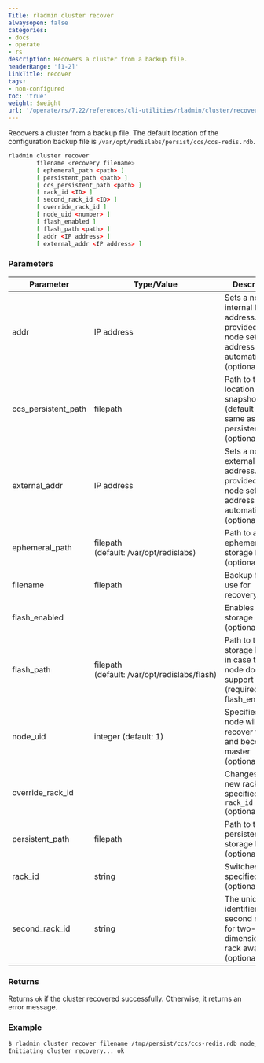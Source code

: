 ```yaml
---
Title: rladmin cluster recover
alwaysopen: false
categories:
- docs
- operate
- rs
description: Recovers a cluster from a backup file.
headerRange: '[1-2]'
linkTitle: recover
tags:
- non-configured
toc: 'true'
weight: $weight
url: '/operate/rs/7.22/references/cli-utilities/rladmin/cluster/recover/'
---
```


Recovers a cluster from a backup file. The default location of the configuration backup file is `/var/opt/redislabs/persist/ccs/ccs-redis.rdb`.

```sh
rladmin cluster recover
        filename <recovery filename>
        [ ephemeral_path <path> ]
        [ persistent_path <path> ]
        [ ccs_persistent_path <path> ]
        [ rack_id <ID> ]
        [ second_rack_id <ID> ]
        [ override_rack_id ]
        [ node_uid <number> ]
        [ flash_enabled ]
        [ flash_path <path> ]
        [ addr <IP address> ]
        [ external_addr <IP address> ]
```

### Parameters

| Parameter | Type/Value | Description |
|-----------|------------|-------------|
| addr | IP address | Sets a node's internal IP address. If not provided, the node sets the address automatically. (optional) |
| ccs_persistent_path | filepath | Path to the location of CCS snapshots (default is the same as persistent_path) (optional) |
| external_addr | IP address | Sets a node's external IP address. If not provided, the node sets the address automatically. (optional) |
| ephemeral_path | filepath (default:&nbsp;/var/opt/redislabs) | Path to an ephemeral storage location (optional) |
| filename | filepath | Backup file to use for recovery |
| flash_enabled | | Enables flash storage (optional) |
| flash_path | filepath (default:&nbsp;/var/opt/redislabs/flash) | Path to the flash storage location in case the node does not support CAPI (required if flash_enabled) |
| node_uid | integer (default:&nbsp;1) | Specifies which node will recover first and become master (optional) |
| override_rack_id | | Changes to a new rack, specified by `rack_id` (optional) |
| persistent_path | filepath | Path to the persistent storage location (optional) |
| rack_id | string | Switches to the specified rack (optional) |
| second_rack_id | string | The unique identifier of a second rack ID for two-dimensional rack awareness (optional) |

### Returns

Returns `ok` if the cluster recovered successfully. Otherwise, it returns an error message.

### Example

```sh
$ rladmin cluster recover filename /tmp/persist/ccs/ccs-redis.rdb node_uid 1 rack_id 5
Initiating cluster recovery... ok
```
